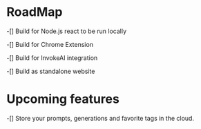 # RoadMap

-[] Build for Node.js react to be run locally 

-[] Build for Chrome Extension

-[] Build for InvokeAI integration

-[] Build as standalone website 

# Upcoming features

-[] Store your prompts, generations and favorite tags in the cloud.

